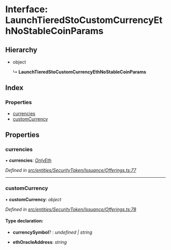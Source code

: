 # Interface: LaunchTieredStoCustomCurrencyEthNoStableCoinParams

## Hierarchy

- object

  ↳ **LaunchTieredStoCustomCurrencyEthNoStableCoinParams**

## Index

### Properties

- [currencies](_entities_securitytoken_issuance_offerings_.launchtieredstocustomcurrencyethnostablecoinparams.md#currencies)
- [customCurrency](_entities_securitytoken_issuance_offerings_.launchtieredstocustomcurrencyethnostablecoinparams.md#customcurrency)

## Properties

### currencies

• **currencies**: _[OnlyEth](../modules/_entities_securitytoken_issuance_offerings_.md#onlyeth)_

_Defined in [src/entities/SecurityToken/Issuance/Offerings.ts:77](https://github.com/PolymathNetwork/polymath-sdk/blob/d80c6e9/src/entities/SecurityToken/Issuance/Offerings.ts#L77)_

---

### customCurrency

• **customCurrency**: _object_

_Defined in [src/entities/SecurityToken/Issuance/Offerings.ts:78](https://github.com/PolymathNetwork/polymath-sdk/blob/d80c6e9/src/entities/SecurityToken/Issuance/Offerings.ts#L78)_

#### Type declaration:

- **currencySymbol**? : _undefined | string_

- **ethOracleAddress**: _string_
